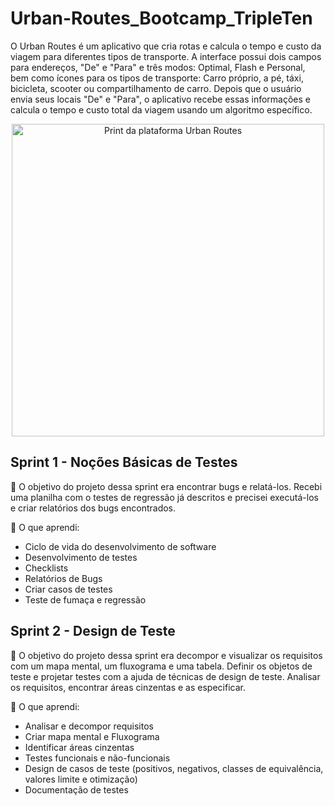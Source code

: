 # Urban-Routes_Bootcamp_TripleTen
O Urban Routes é um aplicativo que cria rotas e calcula o tempo e custo da viagem para diferentes tipos de transporte.
A interface possui dois campos para endereços, "De" e "Para" e três modos: Optimal, Flash e Personal, bem como ícones para os tipos de transporte: Carro próprio, a pé, táxi, bicicleta, scooter ou compartilhamento de carro. Depois que o usuário envia seus locais "De" e "Para", o aplicativo recebe essas informações e calcula o tempo e custo total da viagem usando um algoritmo específico.
<div align="center"><img src=https://github.com/DharaYasmim/Urban-Routes_Bootcamp_TripleTen/assets/170812908/199c5af2-45b6-47d9-883a-9d6b817db5e4 width="500px" alt="Print da plataforma Urban Routes" align="middle"></div>



## Sprint 1 - Noções Básicas de Testes<br>
:dart: O objetivo do projeto dessa sprint era encontrar bugs e relatá-los. Recebi uma planilha com o testes de regressão já descritos e precisei executá-los e criar relatórios dos bugs encontrados. <br>

:pushpin: O que aprendi: 
+ Ciclo de vida do desenvolvimento de software
+ Desenvolvimento de testes
+ Checklists
+ Relatórios de Bugs
+ Criar casos de testes
+ Teste de fumaça e regressão

## Sprint 2 - Design de Teste<br>
:dart: O objetivo do projeto dessa sprint era decompor e visualizar os requisitos com um mapa mental, um fluxograma e uma tabela. Definir os objetos de teste e projetar testes com a ajuda de técnicas de design de teste.
Analisar os requisitos, encontrar áreas cinzentas e as especificar. <br>

:pushpin: O que aprendi: 
+ Analisar e decompor requisitos
+ Criar mapa mental e Fluxograma
+ Identificar áreas cinzentas
+ Testes funcionais e não-funcionais
+ Design de casos de teste (positivos, negativos, classes de equivalência, valores limite e otimização)
+ Documentação de testes
